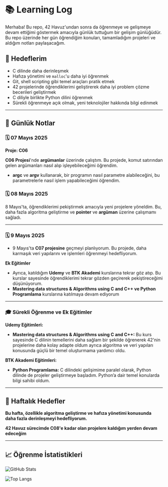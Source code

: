 # 📚 Learning Log

Merhaba! Bu repo, 42 Havuz'undan sonra da öğrenmeye ve gelişmeye devam ettiğimi göstermek amacıyla günlük tuttuğum bir gelişim günlüğüdür. Bu repo üzerinde her gün öğrendiğim konuları, tamamladığım projeleri ve aldığım notları paylaşacağım.

## 🚀 Hedeflerim

- C dilinde daha derinleşmek
- Hafıza yönetimi ve `malloc`'u daha iyi öğrenmek
- Git, shell scripting gibi temel araçları pratik etmek
- 42 projelerinde öğrendiklerimi geliştirerek daha iyi problem çözme becerileri geliştirmek
- C diliyle birlikte Python dilini öğrenmek
- Sürekli öğrenmeye açık olmak, yeni teknolojiler hakkında bilgi edinmek

---

## 📅 Günlük Notlar

### 🗓️ 07 Mayıs 2025

**Proje: C06**

**C06 Projesi**'nde **argümanlar** üzerinde çalıştım. Bu projede, komut satırından gelen argümanları nasıl alıp işleyebileceğimi öğrendim.
- **argc** ve **argv** kullanarak, bir programın nasıl parametre alabileceğini, bu parametrelerle nasıl işlem yapabileceğimi öğrendim.

### 🗓️ 08 Mayıs 2025

8 Mayıs'ta, öğrendiklerimi pekiştirmek amacıyla yeni projelere yöneldim. Bu, daha fazla algoritma geliştirme ve **pointer** ve **argüman** üzerine çalışmamı sağladı.
  
---

### 🗓️ 9 Mayıs 2025

- 9 Mayıs'ta **C07 projesine** geçmeyi planlıyorum. Bu projede, daha karmaşık veri yapılarını ve işlemleri öğrenmeyi hedefliyorum.

**Ek Eğitimler**

- Ayrıca, katıldığım **Udemy** ve **BTK Akademi** kurslarına tekrar göz atıp. Bu kurslar sayesinde öğrendiklerimi tekrar gözden geçirerek pekiştireceğimi düşünüyorum.
- **Mastering data structures & Algorithms using C and C++ ve Python Programlama** kurslarına katılmaya devam ediyorum
---

### 🎓 Sürekli Öğrenme ve Ek Eğitimler

**Udemy Eğitimleri:**
- **Mastering data structures & Algorithms using C and C++:** Bu kurs sayesinde C dilinin temellerini daha sağlam bir şekilde öğrenerek 42'nin projelerine daha kolay adapte oldum ayrıca algoritma ve veri yapıları konusunda güçlü bir temel oluşturmama yardımcı oldu.

**BTK Akademi Eğitimleri:**
- **Python Programlama:** C dilindeki gelişimime paralel olarak, Python dilinde de projeler geliştirmeye başladım. Python’a dair temel konularda bilgi sahibi oldum.

---

## 🔄 Haftalık Hedefler

**Bu hafta, özellikle algoritma geliştirme ve hafıza yönetimi konusunda daha fazla derinleşmeyi hedefliyorum.**

**42 Havuz sürecimde C08'e kadar olan projelere kaldığım yerden devam edeceğim**


---



## 📈 Öğrenme İstatistikleri
![GitHub Stats](https://github-readme-stats.vercel.app/api?username=skolak&show_icons=true&hide_title=true&count_private=true&hide=prs&theme=react)

![Top Langs](https://github-readme-stats.vercel.app/api/top-langs/?username=skolak&layout=compact&hide_title=true&theme=react)
